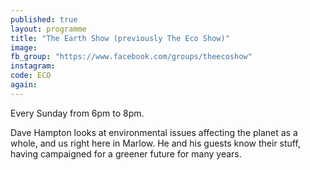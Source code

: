 ```yaml
---
published: true
layout: programme
title: "The Earth Show (previously The Eco Show)"
image:
fb_group: "https://www.facebook.com/groups/theecoshow"
instagram: 
code: ECO
again:
---
```


Every Sunday from 6pm to 8pm.

Dave Hampton looks at environmental issues affecting the planet as a whole, and us right here in Marlow. He and his guests know their stuff, having campaigned for a greener future for many years.
